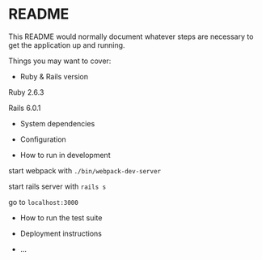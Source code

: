 # README

This README would normally document whatever steps are necessary to get the
application up and running.

Things you may want to cover:

* Ruby & Rails version

Ruby 2.6.3

Rails 6.0.1

* System dependencies

* Configuration

* How to run in development

start webpack with `./bin/webpack-dev-server`

start rails server with `rails s`

go to `localhost:3000`


* How to run the test suite

* Deployment instructions

* ...
